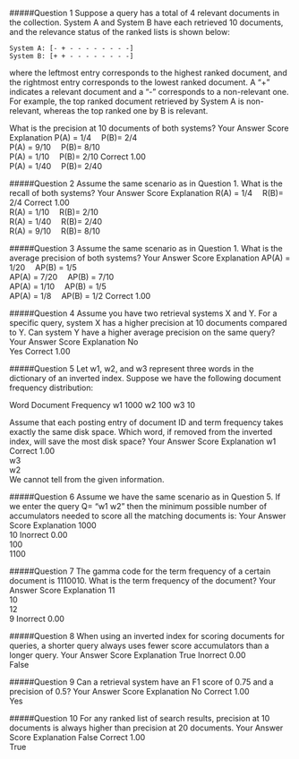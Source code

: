 #####Question 1
Suppose a query has a total of 4 relevant documents in the collection. System A and System B have each retrieved 10 documents, and the relevance status of the ranked lists is shown below: 

	System A: [- + - - - - - - - -]
	System B: [+ + - - - - - - - -]

where the leftmost entry corresponds to the highest ranked document, and the rightmost entry corresponds to the lowest ranked document. A “+” indicates a relevant document and a “-” corresponds to a non-relevant one. For example, the top ranked document retrieved by System A is non-relevant, whereas the top ranked one by B is relevant. 

What is the precision at 10 documents of both systems?
Your Answer		Score	Explanation
P(A) = 1/4 	P(B)= 2/4			
P(A) = 9/10 	P(B)= 8/10			
P(A) = 1/10 	P(B)= 2/10	Correct	1.00	
P(A) = 1/40 	P(B)= 2/40			

#####Question 2
Assume the same scenario as in Question 1. What is the recall of both systems?
Your Answer		Score	Explanation
R(A) = 1/4 	R(B)= 2/4	Correct	1.00	
R(A) = 1/10 	R(B)= 2/10			
R(A) = 1/40 	R(B)= 2/40			
R(A) = 9/10 	R(B)= 8/10			

#####Question 3
Assume the same scenario as in Question 1. What is the average precision of both systems?
Your Answer		Score	Explanation
AP(A) = 1/20 	AP(B) = 1/5			
AP(A) = 7/20 	AP(B) = 7/10			
AP(A) = 1/10 	AP(B) = 1/5			
AP(A) = 1/8 	AP(B) = 1/2	Correct	1.00	

#####Question 4
Assume you have two retrieval systems X and Y. For a specific query, system X has a higher precision at 10 documents compared to Y. Can system Y have a higher average precision on the same query?
Your Answer		Score	Explanation
No			
Yes	Correct	1.00	

#####Question 5
Let w1, w2, and w3 represent three words in the dictionary of an inverted index. Suppose we have the following document frequency distribution: 

Word	Document Frequency
w1	1000
w2	100
w3	10

Assume that each posting entry of document ID and term frequency takes exactly the same disk space. Which word, if removed from the inverted index, will save the most disk space?
Your Answer		Score	Explanation
w1	Correct	1.00	
w3			
w2			
We cannot tell from the given information.			

#####Question 6
Assume we have the same scenario as in Question 5. If we enter the query Q= “w1 w2” then the minimum possible number of accumulators needed to score all the matching documents is:
Your Answer		Score	Explanation
1000			
10	Inorrect	0.00	
100			
1100			

#####Question 7
The gamma code for the term frequency of a certain document is 1110010. What is the term frequency of the document?
Your Answer		Score	Explanation
11			
10			
12			
9	Inorrect	0.00	

#####Question 8
When using an inverted index for scoring documents for queries, a shorter query always uses fewer score accumulators than a longer query.
Your Answer		Score	Explanation
True	Inorrect	0.00	
False			

#####Question 9
Can a retrieval system have an F1 score of 0.75 and a precision of 0.5?
Your Answer		Score	Explanation
No	Correct	1.00	
Yes			

#####Question 10
For any ranked list of search results, precision at 10 documents is always higher than precision at 20 documents.
Your Answer		Score	Explanation
False	Correct	1.00	
True
